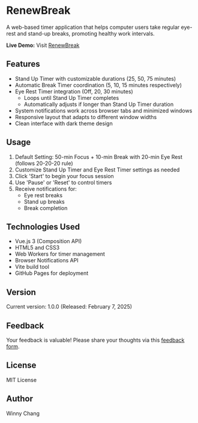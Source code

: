 # RenewBreak
A web-based timer application that helps computer users take regular eye-rest and stand-up breaks, promoting healthy work intervals.

**Live Demo:** Visit [RenewBreak](https://winnychang.github.io/renew-break-vue/)

## Features
- Stand Up Timer with customizable durations (25, 50, 75 minutes)
- Automatic Break Timer coordination (5, 10, 15 minutes respectively)
- Eye Rest Timer integration (Off, 20, 30 minutes)
  - Loops until Stand Up Timer completes
  - Automatically adjusts if longer than Stand Up Timer duration
- System notifications work across browser tabs and minimized windows
- Responsive layout that adapts to different window widths
- Clean interface with dark theme design

## Usage
1. Default Setting: 50-min Focus + 10-min Break with 20-min Eye Rest (follows 20-20-20 rule)
2. Customize Stand Up Timer and Eye Rest Timer settings as needed
3. Click 'Start' to begin your focus session
4. Use 'Pause' or 'Reset' to control timers
5. Receive notifications for:
   - Eye rest breaks
   - Stand up breaks
   - Break completion

## Technologies Used
- Vue.js 3 (Composition API)
- HTML5 and CSS3
- Web Workers for timer management
- Browser Notifications API
- Vite build tool
- GitHub Pages for deployment

## Version
Current version: 1.0.0 (Released: February 7, 2025)

## Feedback
Your feedback is valuable! Please share your thoughts via this [feedback form](https://forms.gle/thmp2eGWhjhP5kur7).

## License
MIT License

## Author
Winny Chang
